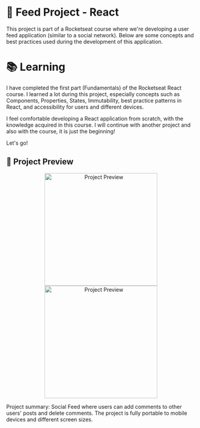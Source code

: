 # 🚀 Feed Project - React

This project is part of a Rocketseat course where we're developing a user feed application (similar to a social network). Below are some concepts and best practices used during the development of this application.

# 📚 Learning

I have completed the first part (Fundamentals) of the Rocketseat React course. I learned a lot during this project, especially concepts such as Components, Properties, States, Immutability, best practice patterns in React, and accessibility for users and different devices.

I feel comfortable developing a React application from scratch, with the knowledge acquired in this course. I will continue with another project and also with the course, it is just the beginning!

Let's go!


## 📸 Project Preview

<p align="center">
  <img src="https://github.com/user-attachments/assets/c34116af-4612-4426-8aef-5e417cb783b8" alt="Project Preview" height="300"/>
  <img src="https://github.com/user-attachments/assets/fcd35e79-d73e-4ef5-83c5-e6bdae3231d1" alt="Project Preview" height="300"/>
</p>

Project summary: Social Feed where users can add comments to other users' posts and delete comments. The project is fully portable to mobile devices and different screen sizes.


